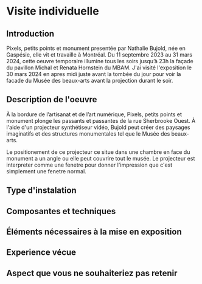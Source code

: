 # Visite individuelle

## Introduction
Pixels, petits points et monument presentée par Nathalie Bujold, née en Gaspésie, elle vit et travaille à Montréal. Du 11 septembre 2023 au 31 mars 2024, cette oeuvre temporaire illumine tous les soirs jusqu’à 23h la façade du pavillon Michal et Renata Hornstein du MBAM. J'ai visité l'exposition le 30 mars 2024 en apres midi juste avant la tombée du jour pour voir la facade du Musée des beaux-arts avant la projection durant le soir.

## Description de l'oeuvre
À la bordure de l’artisanat et de l’art numérique, Pixels, petits points et monument plonge les passants et passantes de la rue Sherbrooke Ouest. À l'aide d'un projecteur synthétiseur vidéo, Bujold peut créer des paysages imaginatifs et des structures monumentales tel que le Musée des beaux-arts.

Le positionement de ce projecteur ce situe dans une chambre en face du monument a un angle ou elle peut couvrire tout le musée. Le projecteur est interpreter comme une fenetre pour donner l'impression que c'est simplement une fenetre normal.


## Type d'instalation

## Composantes et techniques

## Éléments nécessaires à la mise en exposition

## Experience vécue

## Aspect que vous ne souhaiteriez pas retenir
